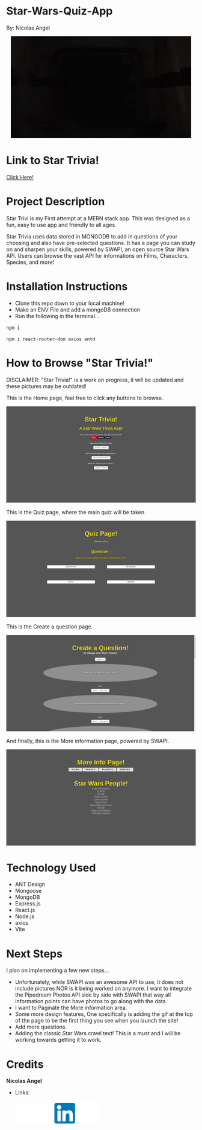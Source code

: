 # Star-Wars-Quiz-App
By: Nicolas Angel
<p align="center"><img src="frontend/src/assets/DarthVader.gif" /></p>

# Link to Star Trivia!
<a href="https://star-wars-trivia-game.herokuapp.com/">Click Here!</a>

# Project Description
Star Trivi is my First attempt at a MERN stack app. This was designed as a fun, easy to use app and friendly to all ages.

Star Trivia uses data stored in MONGODB to add in questions of your choosing and also have pre-selected questions. It has a page you can study on and sharpen your skills, powered by SWAPI, an open source Star Wars API. Users can browse the vast API for informations on Films, Characters, Species, and more! 


# Installation Instructions
* Clone this repo down to your local machine!
* Make an ENV File and add a mongoDB connection
* Run the following in the terminal...
```
npm i
```
```
npm i react-router-dom axios antd
```

# How to Browse "Star Trivia!"
DISCLAIMER: "Star Trivia!" is a work on progress, it will be updated and these pictures may be outdated!

This is the Home page, feel free to click any buttons to browse.
<p align="center"><img src="frontend/src/assets/Star-Trivia-Homepage.png" /></p>

This is the Quiz page, where the main quiz will be taken.
<p align="center"><img src="frontend/src/assets/Star-Trivia-Quizpage.png" /></p>

This is the Create a question page.
<p align="center"><img src="frontend/src/assets/Star-Trivia-Createpage.png" /></p>

And finally, this is the More information page, powered by SWAPI.
<p align="center"><img src="frontend/src/assets/Star-Trivia-Moreinfopage.png" /></p>

# Technology Used
* ANT Design
* Mongoose
* MongoDB
* Express.js
* React.js
* Node.js
* axios
* Vite

# Next Steps
I plan on implementing a few new steps...
* Unfortunately, while SWAPI was an awesome API to use, it does not include pictures NOR is it being worked on anymore. I want to integrate the Pipedream Photos API side by side with SWAPI that way all information points can have photos to go along with the data.
* I want to Paginate the More information area.
* Some more design features, One specifically is adding the gif at the top of the page to be the first thing you see when you launch the site!
* Add more questions.
* Adding the classic Star Wars crawl text! This is a must and I will be working towards getting it to work.

# Credits
**Nicolas Angel**

* Links:

  <p align="left">
  	<a target="_blank" rel="noopener noreferrer" href="https://github.com/nangel42"><img src= "frontend/src/assets/GitHub-logo-white.png" width="100" height="auto"/></a> 
  	<a target="_blank" rel="noopener noreferrer" href="https://www.linkedin.com/in/nicolasangel/"><img src="frontend/src/assets/linkedin.png" width="55" height="auto"/></a> 
  	<a target="_blank" rel="noopener noreferrer" href="https://nangel42.github.io/Nicolas-Angel-Portfolio/"><img src="frontend/src/assets/website-white.png" width="60" height="auto"/></a> 
  </p>
